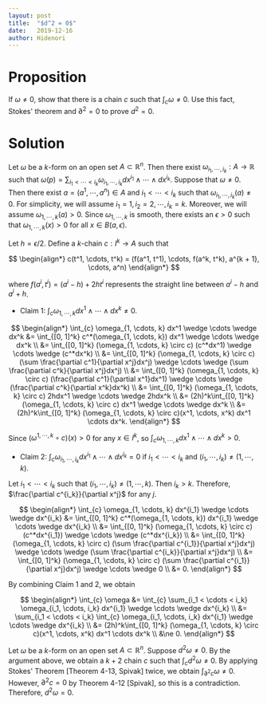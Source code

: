 ```yaml
---
layout: post
title:  "$d^2 = 0$"
date:   2019-12-16
author: Hidenori
---
```


# Proposition
If $\omega \ne 0$, show that there is a chain $c$ such that $\int_{c} \omega \ne 0$.
Use this fact, Stokes' theorem and $\partial^2 = 0$ to prove $d^2 = 0$.

# Solution
Let $\omega$ be a $k$-form on an open set $A \subset \mathbb{R}^n$.
Then there exist $\omega_{i_1, \cdots, i_k}: A \rightarrow \mathbb{R}$ such that $\omega(p) = \sum_{i_1 < \cdots < i_k} \omega_{i_1, \cdots, i_k} dx^{i_1} \wedge \cdots \wedge dx^{i_k}$.
Suppose that $\omega \ne 0$.
Then there exist $a = (a^1, \cdots, a^n) \in A$ and $i_1 < \cdots < i_k$ such that $\omega_{i_1, \cdots, i_k}(a) \ne 0$.
For simplicity, we will assume $i_1 = 1, i_2 = 2, \cdots, i_k = k$.
Moreover, we will assume $\omega_{1, \cdots, k}(a) > 0$.
Since $\omega_{1, \cdots, k}$ is smooth, there exists an $\epsilon > 0$ such that $\omega_{1, \cdots, k}(x) > 0$ for all $x \in B(a, \epsilon)$.

Let $h = \epsilon / 2$.
Define a $k$-chain $c:I^k \rightarrow A$ such that 

$$
\begin{align*}
  c(t^1, \cdots, t^k) = (f(a^1, t^1), \cdots, f(a^k, t^k), a^{k + 1}, \cdots, a^n)
\end{align*}
$$

where $f(a^i, t^i) = (a^i - h) + 2ht^i$ represents the straight line between $a^i - h$ and $a^i + h$.

* Claim 1: $\int_{c} \omega_{1, \cdots, k} dx^1 \wedge \cdots \wedge dx^k \ne 0$.

$$
\begin{align*}
  \int_{c} \omega_{1, \cdots, k} dx^1 \wedge \cdots \wedge dx^k
    &= \int_{[0, 1]^k} c^*(\omega_{1, \cdots, k}) dx^1 \wedge \cdots \wedge dx^k \\
    &= \int_{[0, 1]^k} (\omega_{1, \cdots, k} \circ c) (c^*dx^1) \wedge \cdots \wedge (c^*dx^k) \\
    &= \int_{[0, 1]^k} (\omega_{1, \cdots, k} \circ c) (\sum \frac{\partial c^1}{\partial x^j}dx^j) \wedge \cdots \wedge (\sum \frac{\partial c^k}{\partial x^j}dx^j) \\
    &= \int_{[0, 1]^k} (\omega_{1, \cdots, k} \circ c) (\frac{\partial c^1}{\partial x^1}dx^1) \wedge \cdots \wedge (\frac{\partial c^k}{\partial x^k}dx^k) \\
    &= \int_{[0, 1]^k} (\omega_{1, \cdots, k} \circ c) 2hdx^1 \wedge \cdots \wedge 2hdx^k \\
    &= (2h)^k\int_{[0, 1]^k} (\omega_{1, \cdots, k} \circ c) dx^1 \wedge \cdots \wedge dx^k \\
    &= (2h)^k\int_{[0, 1]^k} (\omega_{1, \cdots, k} \circ c)(x^1, \cdots, x^k) dx^1 \cdots dx^k.
\end{align*}
$$

Since $(\omega^{1, \cdots, k} \circ c)(x) > 0$ for any $x \in I^k$, so $\int_{c} \omega_{1, \cdots, k} dx^1 \wedge \cdots \wedge dx^k > 0$.

* Claim 2: $\int_{c} \omega_{i_1, \cdots, i_k} dx^{i_1} \wedge \cdots \wedge dx^{i_k} = 0$ if $i_1 < \cdots < i_k$ and $(i_1, \cdots, i_k) \ne (1, \cdots, k)$.

Let $i_1 < \cdots < i_k$ such that $(i_1, \cdots, i_k) \ne (1, \cdots, k)$.
Then $i_k > k$.
Therefore, $\frac{\partial c^{i_k}}{\partial x^j}$ for any $j$.

$$
\begin{align*}
  \int_{c} \omega_{1, \cdots, k} dx^{i_1} \wedge \cdots \wedge dx^{i_k}
    &= \int_{[0, 1]^k} c^*(\omega_{1, \cdots, k}) dx^{i_1} \wedge \cdots \wedge dx^{i_k} \\
    &= \int_{[0, 1]^k} (\omega_{1, \cdots, k} \circ c) (c^*dx^{i_1}) \wedge \cdots \wedge (c^*dx^{i_k}) \\
    &= \int_{[0, 1]^k} (\omega_{1, \cdots, k} \circ c) (\sum \frac{\partial c^{i_1}}{\partial x^j}dx^j) \wedge \cdots \wedge (\sum \frac{\partial c^{i_k}}{\partial x^j}dx^j) \\
    &= \int_{[0, 1]^k} (\omega_{1, \cdots, k} \circ c) (\sum \frac{\partial c^{i_1}}{\partial x^j}dx^j) \wedge \cdots \wedge 0 \\
    &= 0.
\end{align*}
$$

By combining Claim 1 and 2, we obtain


$$
\begin{align*}
  \int_{c} \omega
    &= \int_{c} \sum_{i_1 < \cdots < i_k} \omega_{i_1, \cdots, i_k} dx^{i_1} \wedge \cdots \wedge dx^{i_k} \\
    &= \sum_{i_1 < \cdots < i_k} \int_{c} \omega_{i_1, \cdots, i_k} dx^{i_1} \wedge \cdots \wedge dx^{i_k} \\
    &= (2h)^k\int_{[0, 1]^k} (\omega_{1, \cdots, k} \circ c)(x^1, \cdots, x^k) dx^1 \cdots dx^k \\
    &\ne 0.
\end{align*}
$$

Let $\omega$ be a $k$-form on an open set $A \subset \mathbb{R}^n$.
Suppose $d^2\omega \ne 0$.
By the argument above, we obtain a $k + 2$ chain $c$ such that $\int_{c} d^2\omega \ne 0$.
By applying Stokes' Theorem [Theorem 4-13, Spivak] twice, we obtain $\int_{\partial^2 c} \omega \ne 0$.
However, $\partial^2 c = 0$ by Theorem 4-12 [Spivak], so this is a contradiction.
Therefore, $d^2\omega = 0$.
